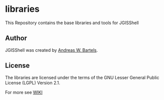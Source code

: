 # libraries

This Repository contains the base libraries and tools for JGISShell

## Author
JGISShell was created by [Andreas W. Bartels](https://github.com/AndreasWBartels).

## License

The libraries are licensed under the terms of the GNU Lesser General Public License (LGPL) Version 2.1. 

For more see [WIKI](https://github.com/AndreasWBartels/libraries/wiki) 


